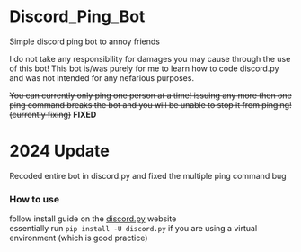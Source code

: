 # Discord_Ping_Bot
Simple discord ping bot to annoy friends

I do not take any responsibility for damages you may cause through the use of this bot!
This bot is/was purely for me to learn how to code discord.py and was not intended for any nefarious purposes.

~~You can currently only ping one person at a time!
issuing any more then one ping command breaks the bot and you will be unable to stop it from pinging!
(currently fixing)~~ **FIXED**

# 2024 Update

Recoded entire bot in discord.py and fixed the multiple ping command bug

### How to use
follow install guide on the [discord.py](https://discordpy.readthedocs.io/en/stable/intro.html) website <br>
essentially run ``pip install -U discord.py`` if you are using a virtual environment (which is good practice)